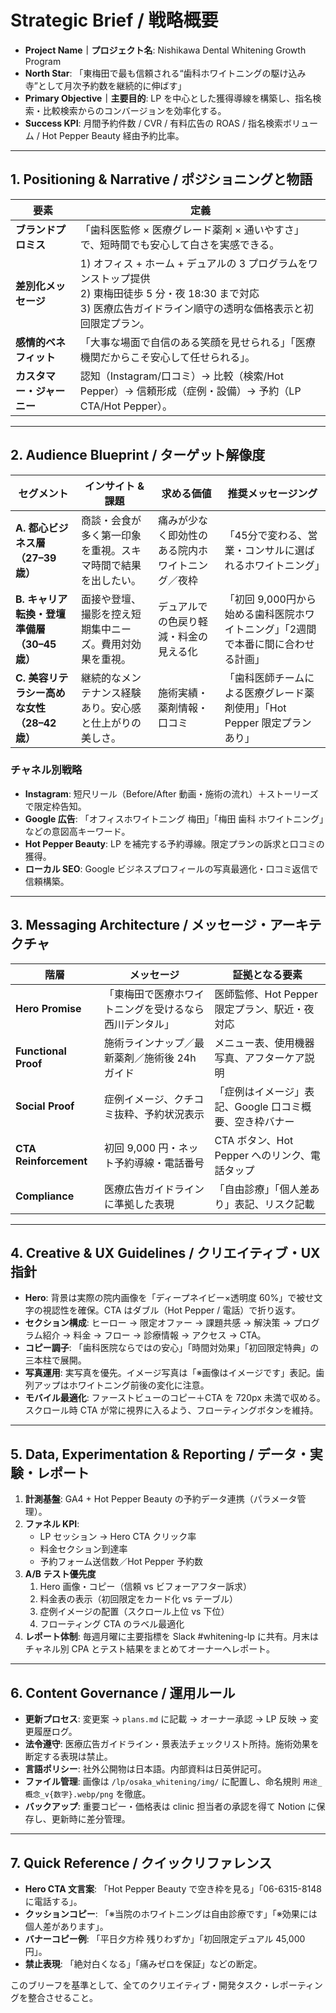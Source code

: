 # Strategic Brief / 戦略概要
- **Project Name｜プロジェクト名**: Nishikawa Dental Whitening Growth Program
- **North Star**: 「東梅田で最も信頼される“歯科ホワイトニングの駆け込み寺”として月次予約数を継続的に伸ばす」
- **Primary Objective｜主要目的**: LP を中心とした獲得導線を構築し、指名検索・比較検索からのコンバージョンを効率化する。
- **Success KPI**: 月間予約件数 / CVR / 有料広告の ROAS / 指名検索ボリューム / Hot Pepper Beauty 経由予約比率。

---

## 1. Positioning & Narrative / ポジショニングと物語
| 要素 | 定義 |
| --- | --- |
| **ブランドプロミス** | 「歯科医監修 × 医療グレード薬剤 × 通いやすさ」で、短時間でも安心して白さを実感できる。|
| **差別化メッセージ** | 1) オフィス + ホーム + デュアルの 3 プログラムをワンストップ提供<br>2) 東梅田徒歩 5 分・夜 18:30 まで対応<br>3) 医療広告ガイドライン順守の透明な価格表示と初回限定プラン。
| **感情的ベネフィット** | 「大事な場面で自信のある笑顔を見せられる」「医療機関だからこそ安心して任せられる」。|
| **カスタマー・ジャーニー** | 認知（Instagram/口コミ）→ 比較（検索/Hot Pepper）→ 信頼形成（症例・設備）→ 予約（LP CTA/Hot Pepper）。|

---

## 2. Audience Blueprint / ターゲット解像度
| セグメント | インサイト & 課題 | 求める価値 | 推奨メッセージング |
| --- | --- | --- | --- |
| **A. 都心ビジネス層（27–39歳）** | 商談・会食が多く第一印象を重視。スキマ時間で結果を出したい。 | 痛みが少なく即効性のある院内ホワイトニング／夜枠 | 「45分で変わる、営業・コンサルに選ばれるホワイトニング」 |
| **B. キャリア転換・登壇準備層（30–45歳）** | 面接や登壇、撮影を控え短期集中ニーズ。費用対効果を重視。 | デュアルでの色戻り軽減・料金の見える化 | 「初回 9,000円から始める歯科医院ホワイトニング」「2週間で本番に間に合わせる計画」 |
| **C. 美容リテラシー高めな女性（28–42歳）** | 継続的なメンテナンス経験あり。安心感と仕上がりの美しさ。 | 施術実績・薬剤情報・口コミ | 「歯科医師チームによる医療グレード薬剤使用」「Hot Pepper 限定プランあり」 |

### チャネル別戦略
- **Instagram**: 短尺リール（Before/After 動画・施術の流れ）＋ストーリーズで限定枠告知。
- **Google 広告**: 「オフィスホワイトニング 梅田」「梅田 歯科 ホワイトニング」などの意図高キーワード。
- **Hot Pepper Beauty**: LP を補完する予約導線。限定プランの訴求と口コミの獲得。
- **ローカル SEO**: Google ビジネスプロフィールの写真最適化・口コミ返信で信頼構築。

---

## 3. Messaging Architecture / メッセージ・アーキテクチャ
| 階層 | メッセージ | 証拠となる要素 |
| --- | --- | --- |
| **Hero Promise** | 「東梅田で医療ホワイトニングを受けるなら西川デンタル」 | 医師監修、Hot Pepper 限定プラン、駅近・夜対応 |
| **Functional Proof** | 施術ラインナップ／最新薬剤／施術後 24h ガイド | メニュー表、使用機器写真、アフターケア説明 |
| **Social Proof** | 症例イメージ、クチコミ抜粋、予約状況表示 | 「症例はイメージ」表記、Google 口コミ概要、空き枠バナー |
| **CTA Reinforcement** | 初回 9,000 円・ネット予約導線・電話番号 | CTA ボタン、Hot Pepper へのリンク、電話タップ |
| **Compliance** | 医療広告ガイドラインに準拠した表現 | 「自由診療」「個人差あり」表記、リスク記載 |

---

## 4. Creative & UX Guidelines / クリエイティブ・UX 指針
- **Hero**: 背景は実際の院内画像を「ディープネイビー×透明度 60%」で被せ文字の視認性を確保。CTA はダブル（Hot Pepper / 電話）で折り返す。
- **セクション構成**: ヒーロー → 限定オファー → 課題共感 → 解決策 → プログラム紹介 → 料金 → フロー → 診療情報 → アクセス → CTA。
- **コピー調子**: 「歯科医院ならではの安心」「時間対効果」「初回限定特典」の三本柱で展開。
- **写真運用**: 実写真を優先。イメージ写真は「※画像はイメージです」表記。歯列アップはホワイトニング前後の変化に注意。
- **モバイル最適化**: ファーストビューのコピー＋CTA を 720px 未満で収める。スクロール時 CTA が常に視界に入るよう、フローティングボタンを維持。

---

## 5. Data, Experimentation & Reporting / データ・実験・レポート
1. **計測基盤**: GA4 + Hot Pepper Beauty の予約データ連携（パラメータ管理）。
2. **ファネル KPI**:
   - LP セッション → Hero CTA クリック率
   - 料金セクション到達率
   - 予約フォーム送信数／Hot Pepper 予約数
3. **A/B テスト優先度**
   1. Hero 画像・コピー（信頼 vs ビフォーアフター訴求）
   2. 料金表の表示（初回限定をカード化 vs テーブル）
   3. 症例イメージの配置（スクロール上位 vs 下位）
   4. フローティング CTA のラベル最適化
4. **レポート体制**: 毎週月曜に主要指標を Slack #whitening-lp に共有。月末はチャネル別 CPA とテスト結果をまとめてオーナーへレポート。

---

## 6. Content Governance / 運用ルール
- **更新プロセス**: 変更案 → `plans.md` に記載 → オーナー承認 → LP 反映 → 変更履歴ログ。
- **法令遵守**: 医療広告ガイドライン・景表法チェックリスト所持。施術効果を断定する表現は禁止。
- **言語ポリシー**: 社外公開物は日本語。内部資料は日英併記可。
- **ファイル管理**: 画像は `/lp/osaka_whitening/img/` に配置し、命名規則 `用途_概念_v{数字}.webp/png` を徹底。
- **バックアップ**: 重要コピー・価格表は clinic 担当者の承認を得て Notion に保存し、更新時に差分管理。

---

## 7. Quick Reference / クイックリファレンス
- **Hero CTA 文言案**: 「Hot Pepper Beauty で空き枠を見る」「06-6315-8148 に電話する」。
- **クッションコピー**: 「※当院のホワイトニングは自由診療です」「※効果には個人差があります」。
- **バナーコピー例**: 「平日夕方枠 残りわずか」「初回限定デュアル 45,000円」。
- **禁止表現**: 「絶対白くなる」「痛みゼロを保証」などの断定。

このブリーフを基準として、全てのクリエイティブ・開発タスク・レポーティングを整合させること。
